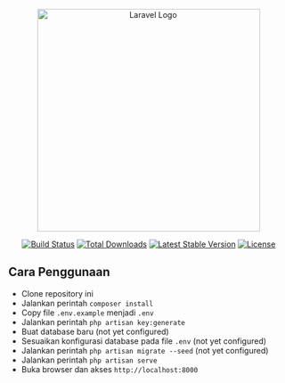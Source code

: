 <p align="center"><a href="https://laravel.com" target="_blank"><img src="https://raw.githubusercontent.com/laravel/art/master/logo-lockup/5%20SVG/2%20CMYK/1%20Full%20Color/laravel-logolockup-cmyk-red.svg" width="400" alt="Laravel Logo"></a></p>

<p align="center">
<a href="https://github.com/laravel/framework/actions"><img src="https://github.com/laravel/framework/workflows/tests/badge.svg" alt="Build Status"></a>
<a href="https://packagist.org/packages/laravel/framework"><img src="https://img.shields.io/packagist/dt/laravel/framework" alt="Total Downloads"></a>
<a href="https://packagist.org/packages/laravel/framework"><img src="https://img.shields.io/packagist/v/laravel/framework" alt="Latest Stable Version"></a>
<a href="https://packagist.org/packages/laravel/framework"><img src="https://img.shields.io/packagist/l/laravel/framework" alt="License"></a>
</p>

## Cara Penggunaan

- Clone repository ini
- Jalankan perintah `composer install`
- Copy file `.env.example` menjadi `.env`
- Jalankan perintah `php artisan key:generate`
- Buat database baru (not yet configured)
- Sesuaikan konfigurasi database pada file `.env` (not yet configured)
- Jalankan perintah `php artisan migrate --seed` (not yet configured)
- Jalankan perintah `php artisan serve`
- Buka browser dan akses `http://localhost:8000`
